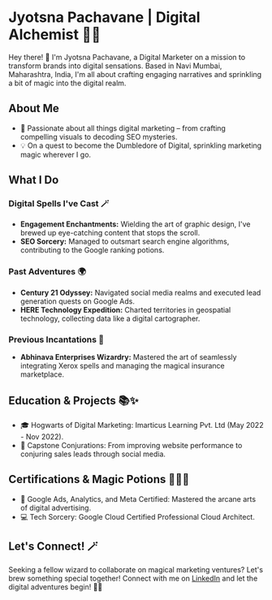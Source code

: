 # Jyotsna Pachavane | Digital Alchemist 🚀✨

Hey there! 👋 I'm Jyotsna Pachavane, a Digital Marketer on a mission to transform brands into digital sensations. Based in Navi Mumbai, Maharashtra, India, I'm all about crafting engaging narratives and sprinkling a bit of magic into the digital realm.

## About Me

- 🚀 Passionate about all things digital marketing – from crafting compelling visuals to decoding SEO mysteries.
- 💡 On a quest to become the Dumbledore of Digital, sprinkling marketing magic wherever I go.

## What I Do

### Digital Spells I've Cast 🪄

- **Engagement Enchantments:** Wielding the art of graphic design, I've brewed up eye-catching content that stops the scroll.
- **SEO Sorcery:** Managed to outsmart search engine algorithms, contributing to the Google ranking potions.

### Past Adventures 🌍

- **Century 21 Odyssey:** Navigated social media realms and executed lead generation quests on Google Ads.
- **HERE Technology Expedition:** Charted territories in geospatial technology, collecting data like a digital cartographer.

### Previous Incantations 🔮

- **Abhinava Enterprises Wizardry:** Mastered the art of seamlessly integrating Xerox spells and managing the magical insurance marketplace.

## Education & Projects 📚✨

- 🎓 Hogwarts of Digital Marketing: Imarticus Learning Pvt. Ltd (May 2022 - Nov 2022).
- 🌟 Capstone Conjurations: From improving website performance to conjuring sales leads through social media.

## Certifications & Magic Potions 🧙‍♂️✨

- 📜 Google Ads, Analytics, and Meta Certified: Mastered the arcane arts of digital advertising.
- 💻 Tech Sorcery: Google Cloud Certified Professional Cloud Architect.

## Let's Connect! 🪄

Seeking a fellow wizard to collaborate on magical marketing ventures? Let's brew something special together! Connect with me on [LinkedIn](https://www.linkedin.com/in/jyotsna-pachvane-86718a191/) and let the digital adventures begin! 🌟✨
